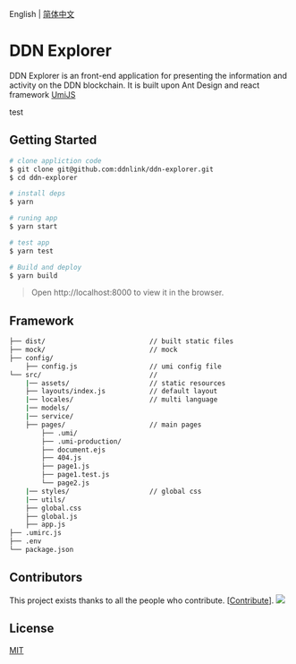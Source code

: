 

English | [简体中文](./README_zh-CN.md)

# DDN Explorer

DDN Explorer is an front-end application for presenting the information and activity on the DDN blockchain.
It is built upon Ant Design and react framework [UmiJS ](https://umijs.org/) 



test

## Getting Started

```bash
# clone appliction code
$ git clone git@github.com:ddnlink/ddn-explorer.git
$ cd ddn-explorer

# install deps
$ yarn

# runing app
$ yarn start

# test app
$ yarn test

# Build and deploy
$ yarn build
```
> Open http://localhost:8000 to view it in the browser.

## Framework

```bash
├── dist/                          // built static files
├── mock/                          // mock
├── config/
    ├── config.js                  // umi config file
└── src/                           // 
    |── assets/                    // static resources
    ├── layouts/index.js           // default layout
    |── locales/                   // multi language
    |── models/                     
    |── service/                  
    ├── pages/                     // main pages
        ├── .umi/                  
        ├── .umi-production/       
        ├── document.ejs           
        ├── 404.js                 
        ├── page1.js               
        ├── page1.test.js          
        └── page2.js               
    |── styles/                    // global css
    |── utils/                     
    ├── global.css                 
    ├── global.js                  
    ├── app.js                     
├── .umirc.js                      
├── .env                          
└── package.json
```

## Contributors

This project exists thanks to all the people who contribute. [[Contribute](CONTRIBUTING.md)]. <a href="https://github.com/ddnlink/ddn-explorer/graphs/contributors"><img src="https://opencollective.com/ddnlink/ddn-explorer/contributors.svg?width=890&button=false" /></a>

## License

[MIT](https://github.com/ddnlink/ddn-explorer/blob/master/LICENSE)
